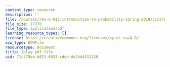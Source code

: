 ```yaml
---
content_type: resource
description: ''
file: /courses/res-6-012-introduction-to-probability-spring-2018/71c379aeb8216933cdebde24d4513228_KPF8owESMdo.pdf
file_size: 17370
file_type: application/pdf
learning_resource_types: []
license: https://creativecommons.org/licenses/by-nc-sa/4.0/
ocw_type: OCWFile
resourcetype: Document
title: 3play pdf file
uid: 71c379ae-b821-6933-cdeb-de24d4513228
---
```

